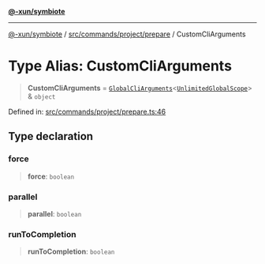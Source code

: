 [**@-xun/symbiote**](../../../../../README.md)

***

[@-xun/symbiote](../../../../../README.md) / [src/commands/project/prepare](../README.md) / CustomCliArguments

# Type Alias: CustomCliArguments

> **CustomCliArguments** = [`GlobalCliArguments`](../../../../configure/type-aliases/GlobalCliArguments.md)\<[`UnlimitedGlobalScope`](../../../../configure/enumerations/UnlimitedGlobalScope.md)\> & `object`

Defined in: [src/commands/project/prepare.ts:46](https://github.com/Xunnamius/symbiote/blob/98da9097288b635bb2e9adaa0711ed948dd02274/src/commands/project/prepare.ts#L46)

## Type declaration

### force

> **force**: `boolean`

### parallel

> **parallel**: `boolean`

### runToCompletion

> **runToCompletion**: `boolean`
